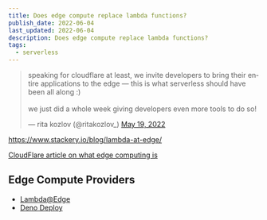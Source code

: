 ```yaml
---
title: Does edge compute replace lambda functions?
publish_date: 2022-06-04
last_updated: 2022-06-04
description: Does edge compute replace lambda functions?
tags:
  - serverless
---
```


<blockquote class="twitter-tweet"><p lang="en" dir="ltr">speaking for cloudflare at least, we invite developers to bring their entire applications to the edge — this is what serverless should have been all along :) <br><br>we just did a whole week giving developers even more tools to do so!</p>&mdash; rita kozlov (@ritakozlov_) <a href="https://twitter.com/ritakozlov_/status/1527315376916537347?ref_src=twsrc%5Etfw">May 19, 2022</a></blockquote>

https://www.stackery.io/blog/lambda-at-edge/

[CloudFlare article on what edge computing is](https://www.cloudflare.com/en-gb/learning/serverless/glossary/what-is-edge-computing/)

 

## Edge Compute Providers

-  [Lambda@Edge](https://aws.amazon.com/lambda/edge/)
- [Deno Deploy](https://deno.com/deploy)

